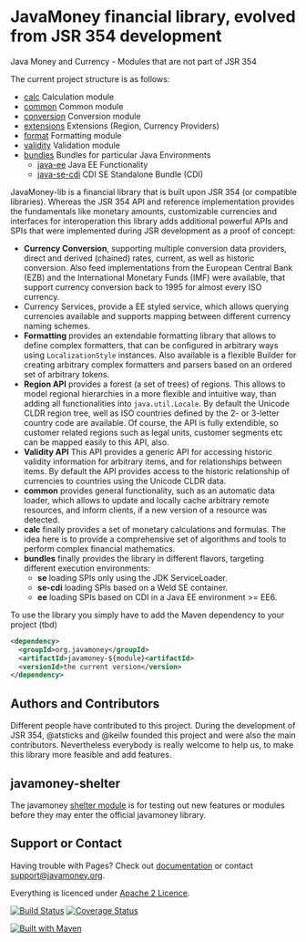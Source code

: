JavaMoney financial library, evolved from JSR 354 development
=============================================================

Java Money and Currency - Modules that are not part of JSR 354

The current project structure is as follows:

- [calc](calc) Calculation module
- [common](common) Common module
- [conversion](conversion) Conversion module
- [extensions](extensions) Extensions (Region, Currency Providers)
- [format](format) Formatting module
- [validity](validity) Validation module
- [bundles](bundles) Bundles for particular Java Environments
  - [java-ee](bundles/java-ee) Java EE Functionality
  - [java-se-cdi](bundles/java-se-cdi) CDI SE Standalone Bundle (CDI)

JavaMoney-lib is a financial library that is built upon JSR 354 (or compatible libraries).
Whereas the JSR 354 API and reference implementation provides the fundamentals like monetary amounts, customizable currencies and interfaces for interoperation this library adds additional powerful APIs and SPIs that were implemented during JSR development as a proof of concept:

* **Currency Conversion**, supporting multiple conversion data providers, direct and derived (chained) rates, current, as well as historic conversion.
Also feed implementations from the European Central Bank (EZB) and the International Monetary Funds (IMF) were available, that support currency conversion back to 1995 for almost every ISO currency.
* Currency Services, provide a EE styled service, which allows querying currencies available and supports mapping between different currency naming schemes.
* **Formatting** provides an extendable formatting library that allows to define complex formatters, that can be configured in arbitrary ways using `LocalizationStyle` instances.
Also available is a flexible Builder for creating arbitrary complex formatters and parsers based on an ordered set of arbitrary tokens.
* **Region API** provides a forest (a set of trees) of regions. This allows to model regional hierarchies in a more flexible and intuitive way, than adding all functionalities into `java.util.Locale`.
By default the Unicode CLDR region tree, well as ISO countries defined by the 2- or 3-letter country code are available.
Of course, the API is fully extendible, so customer related regions such as legal units, customer segments etc can be mapped easily to this API, also.
* **Validity API** This API provides a generic API for accessing historic validity information for arbitrary items, and for relationships between items.
By default the API provides access to the historic relationship of currencies to countries using the Unicode CLDR data.
* **common** provides general functionality, such as an automatic data loader, which allows to update and locally cache arbitrary remote resources, and inform clients, if a new version of a resource was detected.
* **calc** finally provides a set of monetary calculations and formulas. The idea here is to provide a comprehensive set of algorithms and tools to perform complex financial mathematics.
* **bundles** finally provides the library in different flavors, targeting different execution environments:
  * **se** loading SPIs only using the JDK ServiceLoader.
  * **se-cdi** loading SPIs based on a Weld SE container.
  * **ee** loading SPIs based on CDI in a Java EE environment >= EE6.

To use the library you simply have to add the Maven dependency to your project (tbd)

```xml
<dependency>
  <groupId>org.javamoney</groupId>
  <artifactId>javamoney-${module}<artifactId>
  <versionId>the current version</version>
</dependency>
```

Authors and Contributors
------------------------
Different people have contributed to this project. During the development of JSR 354, @atsticks and @keilw founded this project and were also the main contributors. Nevertheless everybody is really welcome to help us, to make this library more feasible and add features.

javamoney-shelter
-----------------
The javamoney [shelter module](http://javamoney.github.io/shelter.html) is for testing out new features or modules before they may enter the official javamoney library.

Support or Contact
------------------
Having trouble with Pages? Check out [documentation](http://javamoney.org) or contact support@javamoney.org.

Everything is licenced under [Apache 2 Licence](LICENCE.txt).

[![Build Status](https://api.travis-ci.org/JavaMoney/javamoney-lib.png?branch=master)](https://travis-ci.org/JavaMoney/javamoney-lib)
[![Coverage Status](https://coveralls.io/repos/JavaMoney/javamoney-lib/badge.png)](https://coveralls.io/r/JavaMoney/javamoney-lib)

[![Built with Maven](http://maven.apache.org/images/logos/maven-feather.png)](http://maven.org/)
